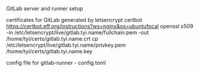 GitLab server and runner setup

certificates for GitLab generated by  letsencrypt certbot https://certbot.eff.org/instructions?ws=nginx&os=ubuntufocal
openssl x509  -in /etc/letsencrypt/live/gitlab.tyi.name/fullchain.pem  -out /home/tyi/certs/gitlab.tyi.name.crt
cp /etc/letsencrypt/live/gitlab.tyi.name/privkey.pem /home/tyi/certs/gitlab.tyi.name.key

config file for gitlab-runner - config.toml

